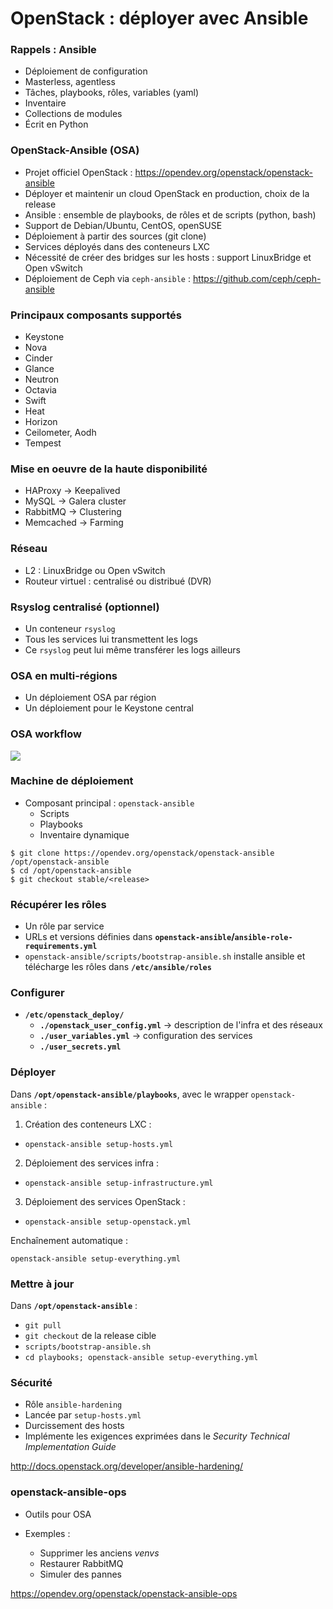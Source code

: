 # OpenStack : déployer avec Ansible

### Rappels : Ansible

- Déploiement de configuration
- Masterless, agentless
- Tâches, playbooks, rôles, variables (yaml)
- Inventaire
- Collections de modules
- Écrit en Python

### OpenStack-Ansible (OSA)

- Projet officiel OpenStack : <https://opendev.org/openstack/openstack-ansible>
- Déployer et maintenir un cloud OpenStack en production, choix de la release
- Ansible : ensemble de playbooks, de rôles et de scripts (python, bash)
- Support de Debian/Ubuntu, CentOS, openSUSE
- Déploiement à partir des sources (git clone)
- Services déployés dans des conteneurs LXC
- Nécessité de créer des bridges sur les hosts : support LinuxBridge et Open vSwitch
- Déploiement de Ceph via `ceph-ansible` : <https://github.com/ceph/ceph-ansible>

### Principaux composants supportés

- Keystone
- Nova
- Cinder
- Glance
- Neutron
- Octavia
- Swift
- Heat
- Horizon
- Ceilometer, Aodh
- Tempest

### Mise en oeuvre de la haute disponibilité

- HAProxy -> Keepalived
- MySQL -> Galera cluster
- RabbitMQ -> Clustering
- Memcached -> Farming 

### Réseau

- L2 : LinuxBridge ou Open vSwitch
- Routeur virtuel : centralisé ou distribué (DVR)

### Rsyslog centralisé (optionnel)

- Un conteneur `rsyslog`
- Tous les services lui transmettent les logs
- Ce `rsyslog` peut lui même transférer les logs ailleurs

### OSA en multi-régions

- Un déploiement OSA par région
- Un déploiement pour le Keystone central

### OSA workflow

![](images/openstack/osa-workflow.png)

### Machine de déploiement

- Composant principal : `openstack-ansible`
  - Scripts
  - Playbooks
  - Inventaire dynamique

```
$ git clone https://opendev.org/openstack/openstack-ansible /opt/openstack-ansible
$ cd /opt/openstack-ansible
$ git checkout stable/<release>
```

### Récupérer les rôles

- Un rôle par service
- URLs et versions définies dans __`openstack-ansible`/`ansible-role-requirements.yml`__
- `openstack-ansible/scripts/bootstrap-ansible.sh` installe ansible et télécharge les rôles dans __`/etc/ansible/roles`__

### Configurer

- __`/etc/openstack_deploy/`__
  - __`./openstack_user_config.yml`__ -> description de l'infra et des réseaux
  - __`./user_variables.yml`__ -> configuration des services
  - __`./user_secrets.yml`__

### Déployer

Dans __`/opt/openstack-ansible/playbooks`__, avec le wrapper `openstack-ansible` :

1. Création des conteneurs LXC :
  - `openstack-ansible setup-hosts.yml `
2. Déploiement des services infra :
  - `openstack-ansible setup-infrastructure.yml`
3. Déploiement des services OpenStack :
  - `openstack-ansible setup-openstack.yml`

Enchaînement automatique :

`openstack-ansible setup-everything.yml`

### Mettre à jour

Dans __`/opt/openstack-ansible`__ :

- `git pull`
- `git checkout` de la release cible
- `scripts/bootstrap-ansible.sh`
- `cd playbooks; openstack-ansible setup-everything.yml`

### Sécurité

- Rôle `ansible-hardening`
- Lancée par `setup-hosts.yml`
- Durcissement des hosts
- Implémente les exigences exprimées dans le _Security Technical Implementation Guide_

<http://docs.openstack.org/developer/ansible-hardening/>

### openstack-ansible-ops

- Outils pour OSA

- Exemples :
  - Supprimer les anciens *venvs*
  - Restaurer RabbitMQ
  - Simuler des pannes

<https://opendev.org/openstack/openstack-ansible-ops>

